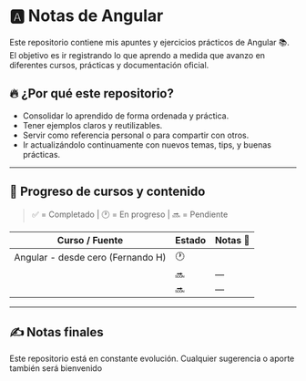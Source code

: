 # 🅰️ Notas de Angular

Este repositorio contiene mis apuntes y ejercicios prácticos de Angular 📚.  
El objetivo es ir registrando lo que aprendo a medida que avanzo en diferentes cursos, prácticas y documentación oficial.

## 🔥 ¿Por qué este repositorio?

- Consolidar lo aprendido de forma ordenada y práctica.
- Tener ejemplos claros y reutilizables.
- Servir como referencia personal o para compartir con otros.
- Ir actualizándolo continuamente con nuevos temas, tips, y buenas prácticas.

---

## 📅 Progreso de cursos y contenido

> ✅ = Completado | 🕐 = En progreso | 🔜 = Pendiente

| Curso / Fuente                                | Estado  | Notas 📓 |
|-----------------------------------------------|---------|----------|
| Angular - desde cero (Fernando H)       | 🕐     |          |
|                                               | 🔜     | —        |
|                                               | 🔜     | —        |

---

## ✍️ Notas finales
Este repositorio está en constante evolución.
Cualquier sugerencia o aporte también será bienvenido
